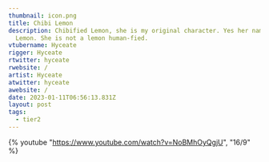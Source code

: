 ```yaml
---
thumbnail: icon.png
title: Chibi Lemon
description: Chibified Lemon, she is my original character. Yes her name is
  Lemon. She is not a lemon human-fied.
vtubername: Hyceate
rigger: Hyceate
rtwitter: hyceate
rwebsite: /
artist: Hyceate
atwitter: hyceate
awebsite: /
date: 2023-01-11T06:56:13.831Z
layout: post
tags:
  - tier2
---
```

{% youtube "https://www.youtube.com/watch?v=NoBMhOyQgjU", "16/9" %}